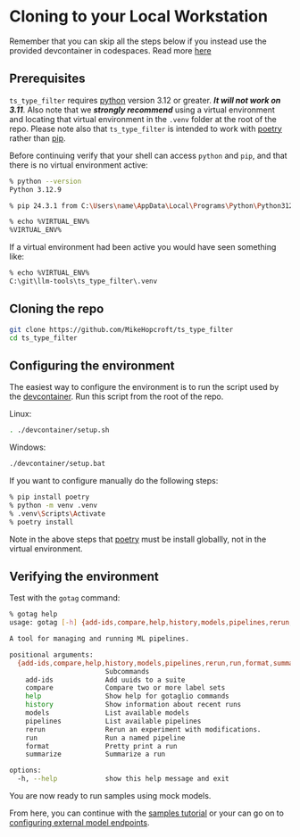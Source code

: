 # Cloning to your Local Workstation

Remember that you can skip all the steps below if you instead use the provided devcontainer in codespaces. Read more [here](./codespaces.md)

## Prerequisites

`ts_type_filter` requires [python](https://www.python.org/) version 3.12 or greater. ***It will not work on 3.11***. Also note that we ***strongly recommend*** using a virtual environment and locating that virtual environment in the `.venv` folder at the root of the repo. Please note also that `ts_type_filter` is intended to work with [poetry](https://python-poetry.org/) rather than [pip](https://pip.pypa.io/en/stable/).

Before continuing verify that your shell can access `python` and `pip`, and that there is no virtual environment active:

~~~sh
% python --version
Python 3.12.9

% pip 24.3.1 from C:\Users\name\AppData\Local\Programs\Python\Python312\Lib\site-packages\pip (python 3.12)

% echo %VIRTUAL_ENV%
%VIRTUAL_ENV%
~~~

If a virtual environment had been active you would have seen something like:
~~~sh
% echo %VIRTUAL_ENV%
C:\git\llm-tools\ts_type_filter\.venv
~~~

## Cloning the repo
~~~sh
git clone https://github.com/MikeHopcroft/ts_type_filter
cd ts_type_filter
~~~

## Configuring the environment

The easiest way to configure the environment is to run the script used by the [devcontainer](https://docs.github.com/en/codespaces/setting-up-your-project-for-codespaces/adding-a-dev-container-configuration/introduction-to-dev-containers). Run this script from the root of the repo.

Linux:
~~~sh
. ./devcontainer/setup.sh
~~~

Windows:
~~~sh
./devcontainer/setup.bat
~~~

If you want to configure manually do the following steps:
~~~sh
% pip install poetry
% python -m venv .venv
% .venv\Scripts\Activate
% poetry install
~~~

Note in the above steps that [poetry](https://python-poetry.org/) must be install globallly, not in the virtual environment.

## Verifying the environment
Test with the `gotag` command:

~~~sh
% gotag help
usage: gotag [-h] {add-ids,compare,help,history,models,pipelines,rerun,run,format,summarize} ...

A tool for managing and running ML pipelines.

positional arguments:
  {add-ids,compare,help,history,models,pipelines,rerun,run,format,summarize}
                        Subcommands
    add-ids             Add uuids to a suite
    compare             Compare two or more label sets
    help                Show help for gotaglio commands
    history             Show information about recent runs
    models              List available models
    pipelines           List available pipelines
    rerun               Rerun an experiment with modifications.
    run                 Run a named pipeline
    format              Pretty print a run
    summarize           Summarize a run

options:
  -h, --help            show this help message and exit
~~~

You are now ready to run samples using mock models.

From here, you can continue with the [samples tutorial](./samples.md) or your can go on to [configuring external model endpoints](./models.md).